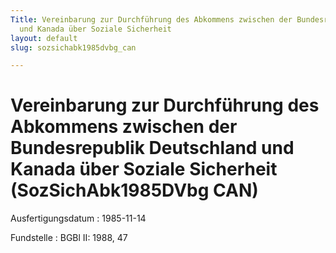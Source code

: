 ```yaml
---
Title: Vereinbarung zur Durchführung des Abkommens zwischen der Bundesrepublik Deutschland
  und Kanada über Soziale Sicherheit
layout: default
slug: sozsichabk1985dvbg_can

---
```


# Vereinbarung zur Durchführung des Abkommens zwischen der Bundesrepublik Deutschland und Kanada über Soziale Sicherheit (SozSichAbk1985DVbg CAN)

Ausfertigungsdatum
:   1985-11-14

Fundstelle
:   BGBl II: 1988, 47

